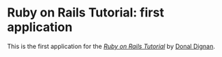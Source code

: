 # Ruby on Rails Tutorial: first application

This is the first application for the
[*Ruby on Rails Tutorial*](http://railstutorial.org/)
by [Donal Dignan](http://michaelhartl.com/).
